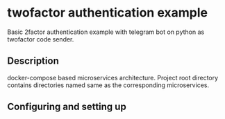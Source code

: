 # twofactor authentication example
Basic 2factor authentication example with telegram bot on python as twofactor code sender.

## Description
docker-compose based microservices architecture. 
Project root directory contains directories named same as the corresponding microservices.

## Configuring and setting up
